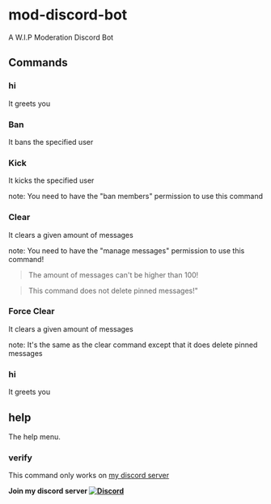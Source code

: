 # mod-discord-bot #
A W.I.P Moderation Discord Bot

## Commands ##

### hi ###
It greets you

### Ban ###
It bans the specified user

### Kick ###
It kicks the specified user

note: You need to have the "ban members" permission to use this command

### Clear ###
It clears a given amount of messages

note: You need to have the "manage messages" permission to use this command!
> The amount of messages can't be higher than 100!

> This command does not delete pinned messages!"

### Force Clear ###
It clears a given amount of messages

note: It's the same as the clear command except that it does delete pinned messages

### hi ###
It greets you

## help ###
The help menu.

### verify ###
This command only works on [my discord server](https://discord.gg/uyUUSgRhPE)


__Join my discord server [![Discord](https://i.imgur.com/8yZBebP.png)](https://discord.gg/uyUUSgRhPE)__
